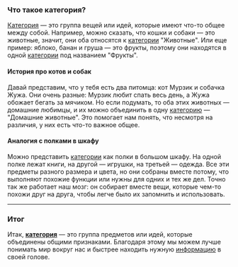 ### Что такое категория?

[Категория](KIDBOOK/learning/knowledge_structure/concepts/Категория.md) — это группа вещей или идей, которые имеют что-то общее между собой. Например, можно сказать, что кошки и собаки — это животные, значит, они оба относятся к [категории](KIDBOOK/learning/knowledge_structure/concepts/Категория.md) "Животные". Или еще пример: яблоко, банан и груша — это фрукты, поэтому они находятся в одной [категории](KIDBOOK/learning/knowledge_structure/concepts/Категория.md) под названием "Фрукты".

#### История про котов и собак

Давай представим, что у тебя есть два питомца: кот Мурзик и собачка Жужа. Они очень разные: Мурзик любит спать весь день, а Жужа обожает бегать за мячиком. Но если подумать, то оба этих животных — домашние любимцы, и их можно объединить в одну [категорию](KIDBOOK/learning/knowledge_structure/concepts/Категория.md) — "Домашние животные". Это помогает нам понять, что несмотря на различия, у них есть что-то важное общее.

#### Аналогия с полками в шкафу

Можно представить [категории](KIDBOOK/learning/knowledge_structure/concepts/Категория.md) как полки в большом шкафу. На одной полке лежат книги, на другой — игрушки, на третьей — одежда. Все эти предметы разного размера и цвета, но они собраны вместе потому, что выполняют похожие функции или нужны для одних и тех же дел. Точно так же работает наш мозг: он собирает вместе вещи, которые чем-то похожи друг на друга, чтобы легче было их запомнить и использовать.

---

### Итог

Итак, **[категория](KIDBOOK/learning/knowledge_structure/concepts/Категория.md)** — это группа предметов или идей, которые объединены общими признаками. Благодаря этому мы можем лучше понимать мир вокруг нас и быстрее находить нужную [информацию](KIDBOOK/learning/knowledge_structure/concepts/Информация.md) в своей голове.